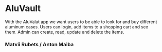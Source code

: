 # AluVault

With the AluValut app we want users to be able to look for and buy different aluminum cases. Users can login, add items to a shopping cart and see them. Admin can create, read, update and delete the items.

### Matvii Rubets / Anton Maiba
